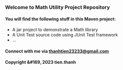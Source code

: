 ### Welcome to Math Utility Project Repository 

#### You will find the following stuff in this Maven project:

* A jar project to demonstrate a Math library
* A Unit Test source code using JUnit Test framework
* ...

#### Connect with me via thanhtien23233@gmail.com

#### Copyright &#169, 2023 tien.thanh